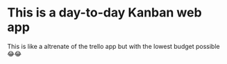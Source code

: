# This is a day-to-day Kanban web app 

This is like a altrenate of the trello app but with the lowest budget possible 😂😂